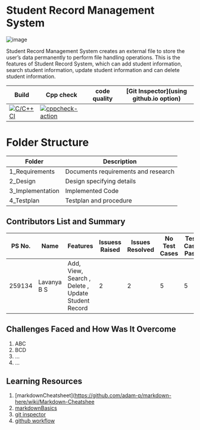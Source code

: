# Student Record Management System
![image](https://user-images.githubusercontent.com/81295980/114642096-ebf94c80-9cf0-11eb-88c8-e3a865f1cc61.png)


Student Record Management System creates an external file to store the user’s data permanently to perform file handling operations. This is the features of Student Record System, which can add student information, search student information, update student information and can delete student information.


Build | Cpp check | code quality | [Git Inspector](using github.io option)
------|----------|-------|--------------
[![C/C++ CI](https://github.com/259819/LnT_MiniProject/actions/workflows/c-cpp.yml/badge.svg)](https://github.com/259819/LnT_MiniProject/actions/workflows/c-cpp.yml)|[![cppcheck-action](https://github.com/259134lavanyabs/Miniproject_lavanyabs/blob/main/.github/workflows/cppcheck.yml/badge.svg)](https://github.com/259134lavanyabs/Miniproject_lavanyabs/blob/main/.github/workflows/cppcheck.yml)

# Folder Structure

| Folder | Description |
| ----------- | ----------- |
| 1_Requirements| Documents requirements and research|
| 2_Design | Design specifying details |
| 3_Implementation| Implemented Code |
| 4_Testplan| Testplan and procedure |

## Contributors List and Summary

PS No. |  Name   |    Features    | Issuess Raised |Issues Resolved|No Test Cases|Test Case Pass
-------|---------|----------------|----------------|---------------|-------------|--------------
259134 | Lavanya B S  | Add, View, Search , Delete , Update Student Record    | 2    | 2 | 5 | 5     
   

## Challenges Faced and How Was It Overcome

1. ABC
2. BCD
3. ...
4. ...

## Learning Resources
1. [markdownCheatsheet](https://github.com/adam-p/markdown-here/wiki/Markdown-Cheatshee
2. [markdownBasics](https://guides.github.com/features/mastering-markdown/)
3. [git inspector](https://github.com/ejwa/gitinspector.git)
4. [github workflow](https://docs.github.com/en/actions/learn-github-action)


